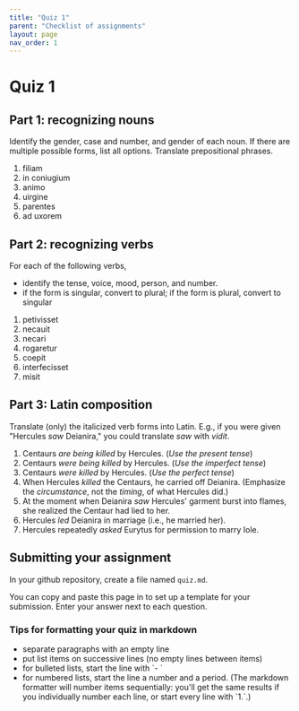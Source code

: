 ```yaml
---
title: "Quiz 1"
parent: "Checklist of assignments"
layout: page
nav_order: 1
---
```



# Quiz 1

## Part 1: recognizing nouns

Identify the gender, case and number, and gender of each noun. If there are multiple possible forms, list all options.  Translate prepositional phrases.

1. filiam
2. in coniugium
3. animo
4. uirgine
5. parentes
6. ad uxorem



## Part 2: recognizing verbs

For each of the following verbs,

- identify the tense, voice, mood, person, and number.
- if the form is singular, convert to plural; if the form is plural, convert to singular


1. petivisset
2. necauit
3. necari
4. rogaretur
5. coepit
6. interfecisset
7. misit

## Part 3:  Latin composition

Translate (only) the italicized verb forms into Latin. E.g., if you were  given "Hercules *saw* Deianira," you could translate *saw* with *vidit*.

1. Centaurs *are being killed* by Hercules. (*Use the present tense*)
2. Centaurs *were being killed* by Hercules. (*Use the imperfect tense*)
3. Centaurs *were killed* by Hercules. (*Use the perfect tense*)
4. When Hercules *killed* the Centaurs, he carried off Deianira. (Emphasize the *circumstance*, not the *timing*, of what Hercules did.)
5. At the moment when Deianira *saw* Hercules' garment burst into flames, she realized the Centaur had lied to her.
5.  Hercules *led* Deianira in marriage (i.e., he married her).
1. Hercules repeatedly *asked* Eurytus for permission to marry Iole.


## Submitting your assignment


In your github repository, create a file named `quiz.md`.

You can copy and paste this page in to set up a template for your submission.  Enter your answer next to each question.


<div class="note">
<h3>Tips for formatting your quiz in markdown</h3>

<ul>
<li>separate paragraphs with an empty line</li>
<li>put list items on successive lines (no empty lines between items)
</li>
<li>for bulleted lists, start the line with `- `
</li>
<li>for numbered lists, start the line a number and a period.  (The markdown formatter will number items sequentially: you'll get the same results if you individually number each line, or start every line with `1.`.)</li>
</ul>
<p/>
</div>

